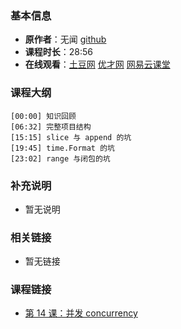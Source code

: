 <!--
author: Vincent Tian
head: https://avatars1.githubusercontent.com/u/2946214?v=3&s=400
date: 2016-02-15
title: 第 15 课：项目与坑
tags: go语言,programing,教程
category: go编程基础
status: publish
summary: 《Go编程基础》是一套针对 Google 出品的 Go 语言的视频语音教程，主要面向新手级别的学习者。
-->

### 基本信息

- **原作者**：无闻  [github](https://github.com/Unknwon)
- **课程时长**：28:56
- **在线观看**：[土豆网](http://www.tudou.com/programs/view/UdDdQf_bN6U/) [优才网](http://www.ucai.cn/course/chapter/69/3259/4709) [网易云课堂](http://study.163.com/course/courseLearn.htm?courseId=306002#/learn/video?lessonId=421026&courseId=306002)

### 课程大纲

	[00:00] 知识回顾
	[06:32] 完整项目结构
	[15:15] slice 与 append 的坑
	[19:45] time.Format 的坑
	[23:02] range 与闭包的坑

### 补充说明

- 暂无说明

### 相关链接

- 暂无链接

### 课程链接

- [第 14 课：并发 concurrency](lecture14.html)
